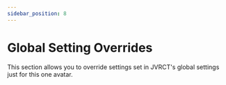 ```yaml
---
sidebar_position: 8
---
```


# Global Setting Overrides

This section allows you to override settings set in JVRCT's global settings just for this one avatar.